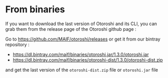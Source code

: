 # From binaries

If you want to download the last version of Otoroshi and its CLI, you can grab them from the release page of the Otoroshi github page :

Go to https://github.com/MAIF/otoroshi/releases or get it from our bintray repository :

* https://dl.bintray.com/maif/binaries/otoroshi.jar/1.3.0/otoroshi.jar
* https://dl.bintray.com/maif/binaries/otoroshi-dist/1.3.0/otoroshi-dist.zip

and get the last version of the `otoroshi-dist.zip` file or `otoroshi.jar` file
